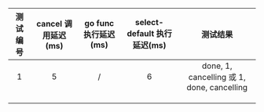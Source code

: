 | 测试编号 | cancel 调用延迟(ms) | go func执行延迟(ms) | select-default 执行延迟(ms) |                  测试结果                  |
| :------: | :-----------------: | :-----------------: | :-------------------------: | :----------------------------------------: |
|    1     |          5          |          /          |              6              | done, 1, cancelling 或 1, done, cancelling |
|          |                     |                     |                             |                                            |
|          |                     |                     |                             |                                            |
|          |                     |                     |                             |                                            |


